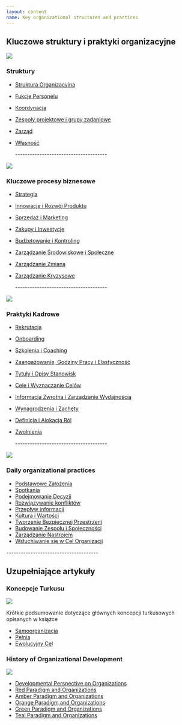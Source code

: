 ```yaml
---
layout: content
name: Key organizational structures and practices
---
```

## Kluczowe struktury i praktyki organizacyjne

![](/media/structure.jpg)

### Struktury

* [Struktura Organizacyjna](../theory/organizational-structure/)
* [Fukcje Personelu](../theory/staff-functions/)
* [Koordynacja](../theory/coordination/)
* [Zespoły projektowe i grupy zadaniowe](../theory/project-teams-and-task-forces/)
* [Zarząd](../theory/board/)
* [Własność](../theory/ownership/)

  \--------------------------------------

![](/media/key-business-processes.jpg)

### Kluczowe procesy biznesowe

* [Strategia](../theory/strategy/)
* [Innowacje i Rozwój Produktu](../theory/innovation-and-product-development/)
* [Sprzedaż i Marketing](../theory/sales-marketing/)
* [Zakupy i Inwestycje](../theory/purchasing-and-investments/)
* [Budżetowanie i Kontroling](../theory/budgeting-and-controlling/)
* [Zarządzanie Środowiskowe i Społeczne](../theory/environmental-and-social-management/)
* [Zarządzanie Zmianą](../theory/change-management/)
* [Zarządzanie Kryzysowe](../theory/crisis-management/)

  \--------------------------------------

![](/media/people-practices.jpg)

### Praktyki Kadrowe

* [Rekrutacja](../theory/recruitment/)
* [Onboarding](../theory/onboarding/)
* [Szkolenia i Coaching](../theory/training-and-coaching/)
* [Zaangażowanie, Godziny Pracy i Elastyczność](../theory/commitment-working-hours-and-flexibility/)
* [Tytuły i Opisy Stanowisk](../theory/job-titles-and-job-descriptions/)
* [Cele i Wyznaczanie Celów](../theory/objectives-and-target-setting/)
* [Informacja Zwrotna i Zarządzanie Wydajnością](../theory/feedback-and-performance-management/)
* [Wynagrodzenia i Zachęty](../theory/compensation-and-incentives/)
* [Definicja i Alokacja Ról](../theory/role-definition-and-allocation/)
* [Zwolnienia](../theory/dismissal/)

  \--------------------------------------

![](/media/daily-organizational-practices.jpg)

### Daily organizational practices

* [Podstawowe Założenia](../theory/fundamental-assumptions/)
* [Spotkania](../theory/meetings/)
* [Podejmowanie Decyzji](../theory/decision-making/)
* [Rozwiązywanie konfliktów](../theory/conflict-resolution/)
* [Przepływ informacji](../theory/information-flow/)
* [Kultura i Wartości](../theory/culture-and-values/)
* [Tworzenie Bezpiecznej Przestrzeni](../theory/safe-space/)
* [Budowanie Zespołu i Społeczności](../theory/team-and-community-building/)
* [Zarządzanie Nastrojem](../theory/mood-management/)
* [Wsłuchiwanie się w Cel Organizacji](../theory/listening-to-purpose/)

\--------------------------------------

## Uzupełniające artykuły

### Koncepcje Turkusu

![](/media/fundamental-assumptions.jpg)

Krótkie podsumowanie dotyczące głównych koncepcji turkusowych opisanych w książce

* [Samoorganizacja](../theory/self-management/)
* [Pełnia](../theory/wholeness/)
* [Ewolucyjny Cel](../theory/evolutionary-purpose/)

### History of Organizational Development

![](/media/1_018-small.png)

* [Developmental Perspective on Organizations](../theory/developmental-perspective-on-organizations/)
* [Red Paradigm and Organizations](../theory/red-organizations/)
* [Amber Paradigm and Organizations](../theory/amber-paradigm-and-organizations/)
* [Orange Paradigm and Organizations](../theory/orange-paradigm-and-organizations/)
* [Green Paradigm and Organizations](../theory/green-paradigm-and-organizations/)
* [Teal Paradigm and Organizations](../theory/teal-paradigm-and-organizations/)